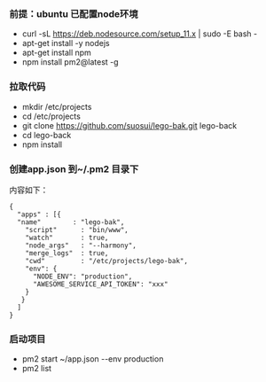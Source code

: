 ### 前提：ubuntu 已配置node环境
* curl -sL https://deb.nodesource.com/setup_11.x | sudo -E bash -
* apt-get install -y nodejs
* apt-get install npm
* npm install pm2@latest -g
### 拉取代码
* mkdir /etc/projects
* cd /etc/projects
* git clone https://github.com/suosui/lego-bak.git lego-back
* cd lego-back
* npm install
### 创建app.json 到~/.pm2 目录下
内容如下：
```javascpirt
{
  "apps" : [{
  "name"        : "lego-bak",
    "script"      : "bin/www",
    "watch"       : true,
    "node_args"   : "--harmony",
    "merge_logs"  : true,
    "cwd"         : "/etc/projects/lego-bak",
    "env": {
      "NODE_ENV": "production",
      "AWESOME_SERVICE_API_TOKEN": "xxx"
    }
   }
  ]
}
```   

### 启动项目
* pm2 start ~/app.json --env production
* pm2 list